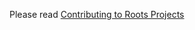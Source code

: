 Please read [Contributing to Roots Projects](https://github.com/roots/guidelines/blob/master/CONTRIBUTING.md)
